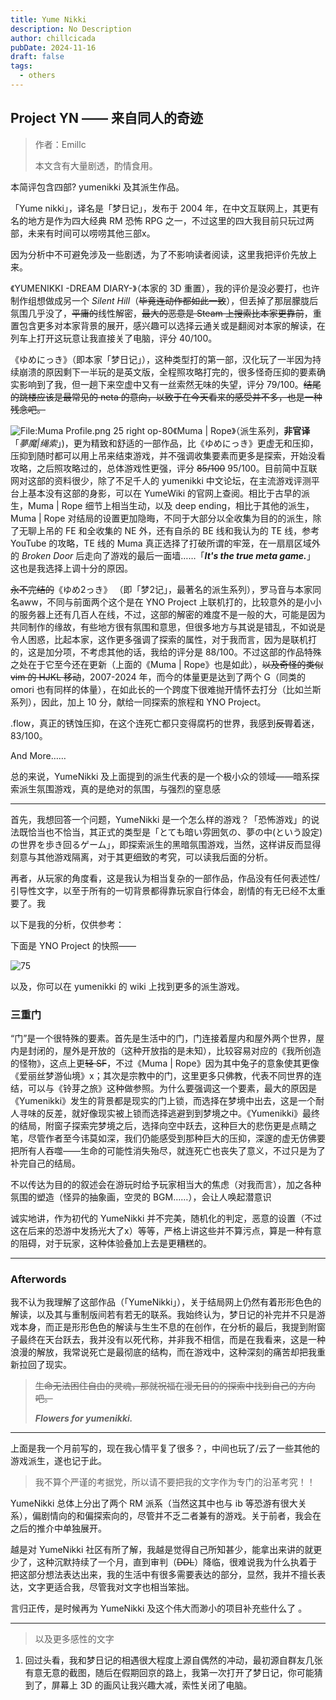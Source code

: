 ```yaml
---
title: Yume Nikki
description: No Description
author: chillcicada
pubDate: 2024-11-16
draft: false
tags:
  - others
---
```


## Project YN —— 来自同人的奇迹

> 作者：Emillc
>
> 本文含有大量剧透，酌情食用。

本简评包含四部? yumenikki 及其派生作品。

「Yume nikki」，译名是「梦日记」，发布于 2004 年，在中文互联网上，其更有名的地方是作为四大经典 RM 恐怖 RPG 之一，不过这里的四大我目前只玩过两部，未来有时间可以唠唠其他三部x。

因为分析中不可避免涉及一些剧透，为了不影响读者阅读，这里我把评价先放上来。

《YUMENIKKI -DREAM DIARY-》（本家的 3D 重置），我的评价是没必要打，也许制作组想做成另一个 _Silent Hill_（~~毕竟连动作都如此一致~~），但丢掉了那层朦胧后氛围几乎没了，~~平庸的~~线性解密，~~最大的恶意是 Steam 上搜索比本家更靠前~~，重置包含更多对本家背景的展开，感兴趣可以选择云通关或是翻阅对本家的解读，在列车上打开这玩意让我直接关了电脑，评分 40/100。

《ゆめにっき》（即本家「梦日记」），这种类型打的第一部，汉化玩了一半因为持续崩溃的原因剩下一半玩的是英文版，全程照攻略打完的，很多怪奇压抑的要素确实影响到了我，但一趟下来空虚中又有一丝索然无味的失望，评分 79/100。~~结尾的跳楼应该是最常见的 neta 的意向，以致于在今天看来的感受并不多，也是一种残念吧。~~

![File:Muma Profile.png 25 right op-80](https://yume.wiki/images/f/f1/Muma_Profile.png)《Muma | Rope》（派生系列，**非官译**「_夢魔|绳索_」)，更为精致和舒适的一部作品，比《ゆめにっき》更虚无和压抑，压抑到随时都可以用上吊来结束游戏，并不强调收集要素而更多是探索，开始没看攻略，之后照攻略过的，总体游戏性更强，评分 ~~85/100~~ 95/100。目前简中互联网对这部的资料很少，除了不足千人的 yumenikki 中文论坛，在主流游戏评测平台上基本没有这部的身影，可以在 YumeWiki 的官网上查阅。相比于古早的派生，Muma | Rope 细节上相当生动，以及 deep ending，相比于其他的派生，Muma | Rope 对结局的设置更加隐晦，不同于大部分以全收集为目的的派生，除了无聊上吊的 FE 和全收集的 NE 外，还有自杀的 BE 线和我认为的 TE 线，参考 YouTube 的攻略，TE 线的 Muma 真正选择了打破所谓的牢笼，在一扇扇区域外的 _Broken Door_ 后走向了游戏的最后一面墙……「**_It's the true meta game._**」 这也是我选择上调十分的原因。

~~永不完结的~~《ゆめ2っき》 （即「梦2记」，最著名的派生系列），罗马音与本家同名aww，不同与前面两个这个是在 YNO Project 上联机打的，比较意外的是小小的服务器上还有几百人在线，不过，这部的解密的难度不是一般的大，可能是因为共同制作的缘故，有些地方很有氛围和意思，但很多地方与其说是错乱，不如说是令人困惑，比起本家，这作更多强调了探索的属性，对于我而言，因为是联机打的，这是加分项，不考虑其他的话，我给的评分是 88/100。不过这部的作品特殊之处在于它至今还在更新（上面的《Muma | Rope》也是如此），~~以及奇怪的类似 vim 的 HJKL 移动~~，2007-2024 年，而今的体量更是达到了两个 G（同类的 omori 也有同样的体量），在如此长的一个跨度下很难抛开情怀去打分（比如兰斯系列），因此，加上 10 分，献给一同探索的旅程和 YNO Project。

.flow，真正的锈蚀压抑，在这个连死亡都只变得腐朽的世界，我感到~~反胃~~着迷，83/100。

And More……

总的来说，YumeNikki 及上面提到的派生代表的是一个极小众的领域——暗系探索派生氛围游戏，真的是绝对的氛围，与强烈的窒息感

---

首先，我想回答一个问题，YumeNikki 是一个怎么样的游戏？「恐怖游戏」的说法既恰当也不恰当，其正式的类型是「とても暗い雰囲気の、夢の中(という設定)の世界を歩き回るゲーム」，即探索派生的黑暗氛围游戏，当然，这样讲反而显得刻意与其他游戏隔离，对于其更细致的考究，可以读我后面的分析。

再者，从玩家的角度看，这是我认为相当复杂的一部作品，作品没有任何表述性/引导性文字，以至于所有的一切背景都得靠玩家自行体会，剧情的有无已经不太重要了。我

以下是我的分析，仅供参考：

下面是 YNO Project 的快照——

![75](https://img.chillcicada.com/i/2024/11/11/67320468500c2.png)

以及，你可以在 yumenikki 的 wiki 上找到更多的派生游戏。

### 三重门

“门”是一个很特殊的要素。首先是生活中的门，门连接着屋内和屋外两个世界，屋内是封闭的，屋外是开放的（这种开放指的是未知），比较容易对应的《我所创造的怪物》，这点上更~~轻 SF~~，不过《Muma | Rope》因为其中兔子的意象使其更像《爱丽丝梦游仙境》x；其次是宗教中的门，这里更多只佛教，代表不同世界的连结，可以与《铃芽之旅》这种做参照。为什么要强调这一个要素，最大的原因是《Yumenikki》发生的背景都是现实的门上锁，而选择在梦境中出去，这是一个耐人寻味的反差，就好像现实被上锁而选择逃避到到梦境之中。《Yumenikki》最终的结局，附窗子探索完梦境之后，选择向空中跃去，这种巨大的悲伤更是点睛之笔，尽管作者至今讳莫如深，我们仍能感受到那种巨大的压抑，深邃的虚无仿佛要把所有人吞噬——生命的可能性消失殆尽，就连死亡也丧失了意义，不过只是为了补完自己的结局。

不以传达为目的的叙述会在游玩时给予玩家相当大的焦虑（对我而言），加之各种氛围的塑造（怪异的抽象画，空灵的 BGM……），会让人唤起潜意识

诚实地讲，作为初代的 YumeNikki 并不完美，随机化的判定，恶意的设置（不过这在后来的恐游中发扬光大了x）等等，严格上讲这些并不算污点，算是一种有意的阻碍，对于玩家，这种体验叠加上去是更糟糕的。

---

### Afterwords

我不认为我理解了这部作品（「YumeNikki」），关于结局网上仍然有着形形色色的解读，以及其与重制版间若有若无的联系。我始终认为，梦日记的补完并不只是游戏本身，而正是形形色色的解读与生生不息的在创作，在分析的最后，我提到附窗子最终在天台跃去，我并没有以死代称，并非我不相信，而是在我看来，这是一种浪漫的解放，我常说死亡是最彻底的结构，而在游戏中，这种深刻的痛苦却把我重新拉回了现实。

> ~~生命无法困住自由的灵魂，那就祝福在漫无目的的探索中找到自己的方向吧。~~
>
> **_Flowers for yumenikki._**

---

上面是我一个月前写的，现在我心情平复了很多？，中间也玩了/云了一些其他的游戏派生，遂也记于此。

> 我不算个严谨的考据党，所以请不要把我的文字作为专门的沿革考究！！

YumeNikki 总体上分出了两个 RM 派系（当然这其中也与 ib 等恐游有很大关系），偏剧情向的和偏探索向的，尽管并不乏二者兼有的游戏。关于前者，我会在之后的推介中单独展开。

越是对 YumeNikki 社区有所了解，我越是觉得自己所知甚少，能拿出来讲的就更少了，这种沉默持续了一个月，直到审判（~~DDL~~）降临，很难说我为什么执着于把这部分想法表达出来，我的生活中有很多需要表达的部分，显然，我并不擅长表达，文字更适合我，尽管我对文字也相当笨拙。

言归正传，是时候再为 YumeNikki 及这个伟大而渺小的项目补充些什么了 。

---

> 以及更多感性的文字

1. 回过头看，我和梦日记的相遇很大程度上源自偶然的冲动，最初源自群友几张有意无意的截图，随后在假期回京的路上，我第一次打开了梦日记，你可能猜到了，屏幕上 3D 的画风让我兴趣大减，索性关闭了电脑。

